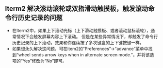 ## Iterm2 解决滚动滚轮或双指滑动触摸板，触发滚动命令行历史记录的问题

* 在Iterm2中，如果上下滚动光标（上下滑动触摸板、或者滚动鼠标滚轮），通常情况下会触发屏幕内容上下滚动。
  但是在某些异常情况下，却触发了命令行历史记录的上下滚动，效果和你连续按了多次键盘的上下键按键一样。
* 如果想永久解决这问题，可在item2的“Preferences”->“advance”菜单中找到“wheel sends arrow keys when in alternate screen mode.”，并将该选项的“Yes”修改为“No”即可。